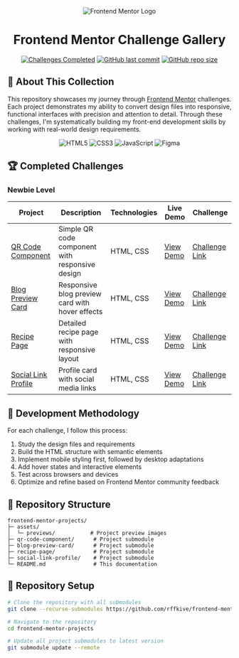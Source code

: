 <div align="center">
  <img src="https://thecodebytes.com/wp-content/webpc-passthru.php?src=http://thecodebytes.com/wp-content/uploads/2023/02/frontend-mentor-review.png&nocache=1" alt="Frontend Mentor Logo"/>
  
  # Frontend Mentor Challenge Gallery
  
  [![Challenges Completed](https://img.shields.io/badge/Challenges_Completed-4-brightgreen?style=for-the-badge)](https://www.frontendmentor.io/profile/rffkive)
  [![GitHub last commit](https://img.shields.io/github/last-commit/rffkive/frontend-mentor?style=for-the-badge)](https://github.com/rffkive/frontend-mentor/commits/main)
  [![GitHub repo size](https://img.shields.io/github/repo-size/rffkive/frontend-mentor?style=for-the-badge)](https://github.com/rffkive/frontend-mentor)
</div>

## 🎨 About This Collection

This repository showcases my journey through [Frontend Mentor](https://www.frontendmentor.io/) challenges. Each project demonstrates my ability to convert design files into responsive, functional interfaces with precision and attention to detail. Through these challenges, I'm systematically building my front-end development skills by working with real-world design requirements.

<div align="center">
  <img src="https://img.shields.io/badge/HTML5-E34F26?style=flat-square&logo=html5&logoColor=white" alt="HTML5"/>
  <img src="https://img.shields.io/badge/CSS3-1572B6?style=flat-square&logo=css3&logoColor=white" alt="CSS3"/>
  <img src="https://img.shields.io/badge/JavaScript-F7DF1E?style=flat-square&logo=javascript&logoColor=black" alt="JavaScript"/>
  <img src="https://img.shields.io/badge/Figma-F24E1E?style=flat-square&logo=figma&logoColor=white" alt="Figma"/>
</div>

## 🏆 Completed Challenges

### Newbie Level
| Project | Description | Technologies | Live Demo | Challenge |
|---------|-------------|--------------|-----------|-----------|
| [QR Code Component](./qr-code-component) | Simple QR code component with responsive design | HTML, CSS | [View Demo](https://rffkive.github.io/qr-code--component/) | [Challenge Link](https://www.frontendmentor.io/challenges/qr-code-component-iux_sIO_H) |
| [Blog Preview Card](./blog-preview-card) | Responsive blog preview card with hover effects | HTML, CSS | [View Demo](https://rffkive.github.io/Blog-preview-card/) | [Challenge Link](https://www.frontendmentor.io/challenges/blog-preview-card-ckPaj01IcS) |
| [Recipe Page](./recipe-page) | Detailed recipe page with responsive layout | HTML, CSS | [View Demo](https://rffkive.github.io/recipe-page/) | [Challenge Link](https://www.frontendmentor.io/challenges/recipe-page-KiTsR8QQKm) |
| [Social Link Profile](./social-link-profile) | Profile card with social media links | HTML, CSS | [View Demo](https://rffkive.github.io/social-link-profile/) | [Challenge Link](https://www.frontendmentor.io/challenges/social-links-profile-UG32l9m6dQ) |

## 🧰 Development Methodology

For each challenge, I follow this process:
1. Study the design files and requirements
2. Build the HTML structure with semantic elements
3. Implement mobile styling first, followed by desktop adaptations
4. Add hover states and interactive elements
5. Test across browsers and devices
6. Optimize and refine based on Frontend Mentor community feedback

## 📂 Repository Structure

```
frontend-mentor-projects/
├─ assets/
│  └─ previews/           # Project preview images
├─ qr-code-component/      # Project submodule
├─ blog-preview-card/      # Project submodule
├─ recipe-page/            # Project submodule
├─ social-link-profile/    # Project submodule
└─ README.md               # This documentation
```

## 🔄 Repository Setup

```bash
# Clone the repository with all submodules
git clone --recurse-submodules https://github.com/rffkive/frontend-mentor-projects.git

# Navigate to the repository
cd frontend-mentor-projects

# Update all project submodules to latest version
git submodule update --remote
```

